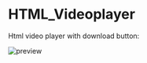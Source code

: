 # HTML_Videoplayer

Html video player with download button:

![preview](https://user-images.githubusercontent.com/54160097/134311671-cb3f6727-b775-44b2-8945-7d37758ece12.png)
